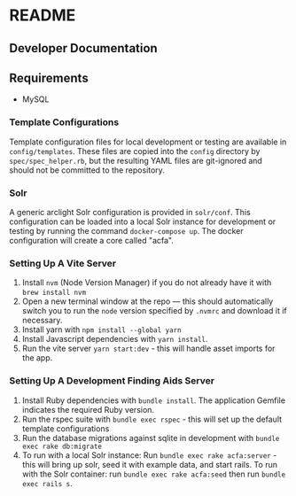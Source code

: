 # README

## Developer Documentation

## Requirements

* MySQL

### Template Configurations
Template configuration files for local development or testing are available
in `config/templates`. These files are copied into the `config` directory by
`spec/spec_helper.rb`, but the resulting YAML files are git-ignored and should
not be committed to the repository.

### Solr
A generic arclight Solr configuration is provided in `solr/conf`. This
configuration can be loaded into a local Solr instance for development or
testing by running the command `docker-compose up`. The docker configuration
will create a core called "acfa".

### Setting Up A Vite Server
1. Install `nvm` (Node Version Manager) if you do not already have it with `brew install nvm`
2. Open a new terminal window at the repo — this should automatically switch you to run the `node` version specified by `.nvmrc` and download it if necessary.
3. Install yarn with `npm install --global yarn`
4. Install Javascript dependencies with `yarn install`.
5. Run the vite server `yarn start:dev` - this will handle asset imports for the app.

### Setting Up A Development Finding Aids Server
1. Install Ruby dependencies with `bundle install`. The application Gemfile indicates the required Ruby version.
2. Run the rspec suite with `bundle exec rspec` - this will set up the default template configurations
3. Run the database migrations against sqlite in development with `bundle exec rake db:migrate`
4. To run with a local Solr instance: Run `bundle exec rake acfa:server` - this will bring up solr, seed it with example data, and start rails. To run with the Solr container: run `bundle exec rake acfa:seed` then run `bundle exec rails s`.
